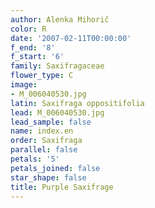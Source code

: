 ```yaml
---
author: Alenka Mihorič
color: R
date: '2007-02-11T00:00:00'
f_end: '8'
f_start: '6'
family: Saxifragaceae
flower_type: C
image:
- M_006040530.jpg
latin: Saxifraga oppositifolia
lead: M_006040530.jpg
lead_sample: false
name: index.en
order: Saxifraga
parallel: false
petals: '5'
petals_joined: false
star_shape: false
title: Purple Saxifrage
---
```

